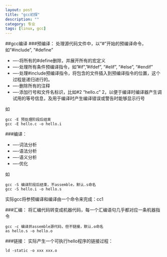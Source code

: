 ```yaml
---
layout: post
title: "gcc初探"
description: ""
category: 专业 
tags: [linux, gcc]
---
```


##gcc编译
###预编译：
处理源代码文件中，以“#”开始的预编译命令，如“#include”, “#define”

* —-将所有的#define删除，并展开所有的宏定义
* —-处理所有条件预编译指令，如”#if”,”#ifdef”, “#elif”, “#else”, “#endif”
* —-处理#include预编译指令，将包含的文件插入到预编译指令的位置，这个过程是递归进行的。
* —-删除所有的注释
* —-添加行号和文件名标识，比如#2 “hello.c” 2，以便于编译时编译器产生调试用的等号信息，及用于编译时产生编译错误或警告时能够显示行号

如

	gcc -E 预处理阶段后结束
	gcc -E hello.c -o hello.i

###编译：
* —-词法分析
* —-语法分析
* —-语义分析
* —-优化

如

	gcc -S 编译阶段后结束，不assemble，默认.s命名
	gcc -S hello.i -o hello.s

实际gcc将参预编译和编译由一个命令来完成：cc1

###汇编：
将汇编代码转变成机器代码，每一个汇编语句几乎都对应一条机器指令

	gcc -c 编译并assemble源代码，但不链接，默认.o命名
	as hello.s -o hello.o

###链接：
实际产生一个可执行hello程序的链接过程：

	ld -static -o xxx xxx.o


